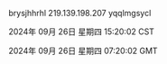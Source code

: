 brysjhhrhl 219.139.198.207 yqqlmgsycl

2024年 09月 26日 星期四 15:20:02 CST

2024年 09月 26日 星期四 07:20:02 GMT
